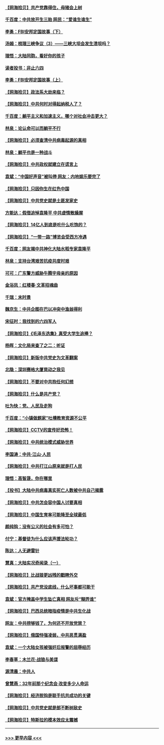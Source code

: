 #### [【网海拾贝】共产党靠得住，母猪会上树](../pages/nsc993/n12990730.md?t=06020702) 
#### [千百度：中共放开生三胎 网民：“爱谁生谁生”](../pages/nsc993/n12990644.md?t=06020702) 
#### [李勇：FBI安邦定国故事（下）](../pages/nsc993/n12987854.md?t=06020702) 
#### [汤姆：梳理三峡争议（3）——三峡大坝会发生溃坝吗？](../pages/nsc993/n12989806.md?t=06020702) 
#### [理悟：大陆同胞，看好你的孩子](../pages/nsc993/n12989778.md?t=06020702) 
#### [读者投书：非止六四](../pages/nsc993/n12989673.md?t=06020702) 
#### [李勇：FBI安邦定国故事（上）](../pages/nsc993/n12987749.md?t=06020702) 
#### [【网海拾贝】政法系大劫来临？](../pages/nsc993/n12987596.md?t=06020702) 
#### [【网海拾贝】中共何时对得起纳税人了？](../pages/nsc993/n12985578.md?t=06020702) 
#### [千百度：躺平主义和加速主义，哪个对社会冲击更大？](../pages/nsc993/n12985512.md?t=06020702) 
#### [林泉：论认命可以而躺平不行](../pages/nsc993/n12985505.md?t=06020702) 
#### [【网海拾贝】必须查清中共病毒起源的真相](../pages/nsc993/n12984276.md?t=06020702) 
#### [林泉：躺平也是一种战斗](../pages/nsc993/n12984194.md?t=06020702) 
#### [【网海拾贝】中共政权就建立在谎言上](../pages/nsc993/n12981880.md?t=06020702) 
#### [袁斌：“中国好声音”被叫停 网友：内地娱乐要完了](../pages/nsc993/n12981826.md?t=06020702) 
#### [【网海拾贝】只因你生在红色中国](../pages/nsc993/n12979096.md?t=06020702) 
#### [【网海拾贝】中共党史就是土匪发家史](../pages/nsc993/n12976478.md?t=06020702) 
#### [方能达：假借追悼袁隆平 中共虚情散臊腥](../pages/nsc993/n12976396.md?t=06020702) 
#### [【网海拾贝】14亿人到底是吃什么吃饱的？](../pages/nsc993/n12974125.md?t=06020702) 
#### [【网海拾贝】“一带一路”博览会受西方冷遇](../pages/nsc993/n12971787.md?t=06020702) 
#### [千百度：网友揭中共神化大陆水稻专家袁隆平](../pages/nsc993/n12971733.md?t=06020702) 
#### [林泉：支持台湾艰苦抗疫共度时艰](../pages/nsc993/n12971350.md?t=06020702) 
#### [可可：广东警方威胁牛腾宇母亲的原因](../pages/nsc993/n12971100.md?t=06020702) 
#### [金浴凤：红楼春·文革招魂曲](../pages/nsc993/n12970354.md?t=06020702) 
#### [千瑞：末时景](../pages/nsc993/n12970337.md?t=06020702) 
#### [魏京生：中共企图在巴以冲突中渔翁得利](../pages/nsc993/n12970286.md?t=06020702) 
#### [宋征时：我找到的六四军人](../pages/nsc993/n12970213.md?t=06020702) 
#### [【网海拾贝】《毛泽东选集》真受大学生追捧？](../pages/nsc993/n12968779.md?t=06020702) 
#### [杨晖：文化局来查了之二：听证](../pages/nsc993/n12966528.md?t=06020702) 
#### [【网海拾贝】新版中共党史为文革翻案](../pages/nsc993/n12967526.md?t=06020702) 
#### [北隐：深圳赛格大厦晃动之我见](../pages/nsc993/n12967393.md?t=06020702) 
#### [【网海拾贝】不要对中共抱任何幻想](../pages/nsc993/n12965222.md?t=06020702) 
#### [【网海拾贝】什么是共产党？](../pages/nsc993/n12962781.md?t=06020702) 
#### [吐为快：党、人民及走狗](../pages/nsc993/n12962747.md?t=06020702) 
#### [千百度：“小镇做题家”吐槽教育资源不公平](../pages/nsc993/n12962705.md?t=06020702) 
#### [【网海拾贝】CCTV的宣传好恐怖！](../pages/nsc993/n12959984.md?t=06020702) 
#### [【网海拾贝】中共统治模式威胁世界](../pages/nsc993/n12957622.md?t=06020702) 
#### [李国涛：中共‧江山‧人民](../pages/nsc993/n12957502.md?t=06020702) 
#### [【网海拾贝】中共打江山原来就是打人民](../pages/nsc993/n12954345.md?t=06020702) 
#### [理悟：高智晟，你在哪里](../pages/nsc993/n12953115.md?t=06020702) 
#### [【投书】大陆中共病毒真实死亡人数被中共自己揭露](../pages/nsc993/n12953050.md?t=06020702) 
#### [【网海拾贝】中共怎会容中国人讨要真相](../pages/nsc993/n12952161.md?t=06020702) 
#### [【网海拾贝】中国生育率可能降至全球最低](../pages/nsc993/n12948793.md?t=06020702) 
#### [颜纯钩：没有公义的社会有多可怕？](../pages/nsc993/n12947626.md?t=06020702) 
#### [付宁：基督徒为什么应该声援法轮功？](../pages/nsc993/n12947233.md?t=06020702) 
#### [陈达：人无避雷针](../pages/nsc993/n12947098.md?t=06020702) 
#### [慧真：大陆实况奇闻录（一）](../pages/nsc993/n12945811.md?t=06020702) 
#### [【网海拾贝】比战狼更凶残的戳瞎外交](../pages/nsc993/n12945717.md?t=06020702) 
#### [【网海拾贝】共产党没底线，什么坏事都可能干](../pages/nsc993/n12942090.md?t=06020702) 
#### [袁斌：官方掩盖中学生坠亡真相 网友斥“糊弄谁”](../pages/nsc993/n12942029.md?t=06020702) 
#### [【网海拾贝】巴西总统暗指疫情是中共生化战](../pages/nsc993/n12938999.md?t=06020702) 
#### [网友：中共捞够钱了，为何还不开放党禁？](../pages/nsc993/n12938952.md?t=06020702) 
#### [【网海拾贝】俄国恃强凌弱，中共恶贯满盈](../pages/nsc993/n12936626.md?t=06020702) 
#### [袁斌：一个大陆女孩被强奸后报警的屈辱经历](../pages/nsc993/n12936547.md?t=06020702) 
#### [李春草：木兰花·战狼与美谍](../pages/nsc993/n12935995.md?t=06020702) 
#### [源清晨：中共人](../pages/nsc993/n12935589.md?t=06020702) 
#### [曾慧燕：32年前那个纪念会 改变多少人命运](../pages/nsc993/n12934233.md?t=06020702) 
#### [【网海拾贝】经济脱钩是联手抗共成功的关键](../pages/nsc993/n12934176.md?t=06020702) 
#### [【网海拾贝】中共党史就是部不断树敌史](../pages/nsc993/n12932844.md?t=06020702) 
#### [【网海拾贝】特斯拉的模本效应太震撼](../pages/nsc993/n12925626.md?t=06020702) 

----
#### [ >>> 更早内容 <<< ](../indexes/nsc993-earlier.md)
